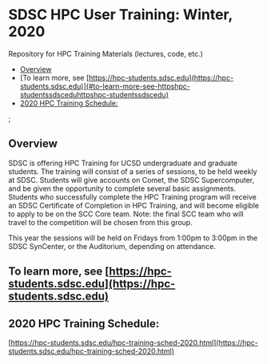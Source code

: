 # SDSC HPC User Training:  Winter, 2020
Repository for HPC Training Materials (lectures, code, etc.)

<!-- toc -->

- [Overview](#overview)
- [To learn more, see [https://hpc-students.sdsc.edu](https://hpc-students.sdsc.edu)](#to-learn-more-see-httpshpc-studentssdsceduhttpshpc-studentssdscedu)
- [2020 HPC Training Schedule:](#2020-hpc-training-schedule)

<!-- tocstop -->

;

## Overview
SDSC is offering HPC Training for UCSD undergraduate and graduate students. The training will consist of a series of sessions, to be held weekly at SDSC. Students will give accounts on Comet, the SDSC Supercomputer, and be given the opportunity to complete several basic assignments. Students who successfully complete the HPC Training program will receive an SDSC Certificate of Completion in HPC Training, and will become eligible to apply to be on the SCC Core team. Note: the final SCC team who will travel to the competition will be chosen from this group.

This year the sessions will be held on Fridays from 1:00pm to 3:00pm in the SDSC SynCenter, or the Auditorium, depending on attendance.


## To learn more, see [https://hpc-students.sdsc.edu](https://hpc-students.sdsc.edu)


## 2020 HPC Training Schedule:
[https://hpc-students.sdsc.edu/hpc-training-sched-2020.html](https://hpc-students.sdsc.edu/hpc-training-sched-2020.html)

